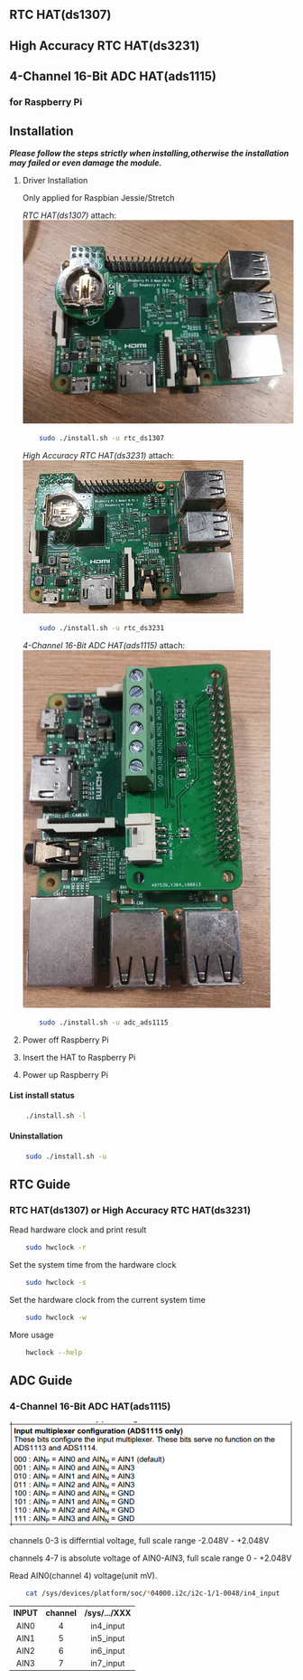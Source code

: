 ## RTC HAT(ds1307)
## High Accuracy RTC HAT(ds3231)
## 4-Channel 16-Bit ADC HAT(ads1115)
### for Raspberry Pi
##
## Installation

***Please follow the steps strictly when installing,otherwise the installation may failed or even damage the module.***
1. Driver Installation

    Only applied for Raspbian Jessie/Stretch

    *RTC HAT(ds1307)*
	attach:  
	![ds1307](https://github.com/Seeed-Studio/pi-hats/blob/master/picture/rtc_ds1307.png)
    ```bash
        sudo ./install.sh -u rtc_ds1307
    ```
    *High Accuracy RTC HAT(ds3231)*
	attach:
	![ds3231](https://github.com/Seeed-Studio/pi-hats/blob/master/picture/rtc_ds3231.png)
    ```bash
        sudo ./install.sh -u rtc_ds3231
    ```
    *4-Channel 16-Bit ADC HAT(ads1115)*
	attach:
	![ads1115](https://github.com/Seeed-Studio/pi-hats/blob/master/picture/ads_1115.png)
    ```bash
        sudo ./install.sh -u adc_ads1115
    ```
2. Power off Raspberry Pi
3. Insert the HAT to Raspberry Pi
4. Power up Raspberry Pi

#### List install status
```bash
    ./install.sh -l
```

#### Uninstallation
```bash
    sudo ./install.sh -u
```

##
## RTC Guide
### RTC HAT(ds1307) or High Accuracy RTC HAT(ds3231)
Read hardware clock and print result
```bash
    sudo hwclock -r
```
Set the system time from the hardware clock
```bash
    sudo hwclock -s
```
Set the hardware clock from the current system time
```bash
    sudo hwclock -w
```
More usage
```bash
    hwclock --help
```
##
## ADC Guide
### 4-Channel 16-Bit ADC HAT(ads1115)
![](https://github.com/Seeed-Studio/pi-hats/raw/master/images/ads1115-channels.png) 

channels 0-3 is differntial voltage, full scale range -2.048V - +2.048V 

channels 4-7 is absolute voltage of AIN0-AIN3, full scale range 0 - +2.048V

Read AIN0(channel 4) voltage(unit mV).
```bash
    cat /sys/devices/platform/soc/*04000.i2c/i2c-1/1-0048/in4_input
```

<div>
        <table border="0">
	  <tr align="center">
	    <th>INPUT</th>
	    <th>channel</th>
	    <th>/sys/.../XXX</th>
	  </tr>
	  <tr align="center">
	    <td>AIN0</td>
	    <td>4</td>
	    <td>in4_input</td>
	  </tr>
	  <tr align="center">
	    <td>AIN1</td>
	    <td>5</td>
	    <td>in5_input</td>
	  </tr>
	  <tr align="center">
	    <td>AIN2</td>
	    <td>6</td>
	    <td>in6_input</td>
	  </tr>
	  <tr align="center">
	    <td>AIN3</td>
	    <td>7</td>
	    <td>in7_input</td>
	  </tr>
	</table>
</div>
